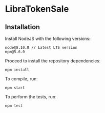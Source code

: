 # LibraTokenSale

## Installation

Install NodeJS with the following versions:
```
node@8.10.0 // Latest LTS version
npm@5.6.0
```

Proceed to install the repository dependencies:
```
npm install
```

To compile, run:
```
npm start
```

To perform the tests, run:
```
npm test
```
